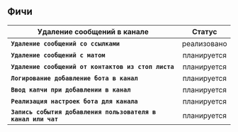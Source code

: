 ## Фичи

| Удаление сообщений в канале                                  |   Статус    |
|--------------------------------------------------------------|:-----------:|
| **`Удаление сообщений со ссылками`**                         | реализовано |
| **`Удаление сообщений с матом`**                             | планируется |
| **`Удаление сообщений от контактов из стоп листа`**          | планируется |
| **`Логирование добавление бота в канал`**                    | планируется |
| **`Ввод капчи при добавлении в канал`**                      | планируется |
| **`Реализация настроек бота для канала`**                    | планируется |
| **`Запись события добавления пользователя в канал или чат`** | планируется |



